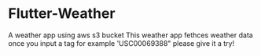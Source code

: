 # Flutter-Weather
A weather app using aws s3 bucket
This weather app fethces weather data once you input a tag for example 'USC00069388" please give it a try!

